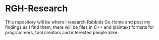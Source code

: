 # RGH-Research
This repository will be where I research Rabbids Go Home and post my findings as I find them, there will be files in C++ and plaintext formats for programmers, tool creators and interested people alike.
